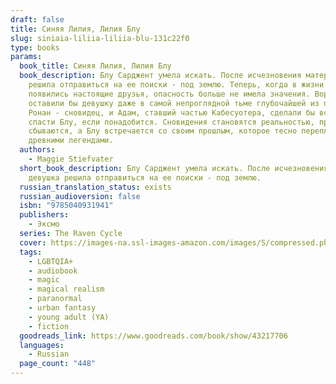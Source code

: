 ```yaml
---
draft: false
title: Синяя Лилия, Лилия Блу
slug: siniaia-liliia-liliia-blu-131c22f0
type: books
params:
  book_title: Синяя Лилия, Лилия Блу
  book_description: Блу Сарджент умела искать. После исчезновения матери девушка
    решила отправиться на ее поиски - под землю. Теперь, когда в жизни Блу
    появились настоящие друзья, опасность больше не имела значения. Воронята не
    оставили бы девушку даже в самой непроглядной тьме глубочайшей из пещер. И
    Ронан - сновидец, и Адам, ставший частью Кабесуотера, сделали бы все, чтобы
    спасти Блу, если понадобится. Сновидения становятся реальностью, предания
    сбываются, а Блу встречается со своим прошлым, которое тесно переплелось с
    древними легендами.
  authors:
    - Maggie Stiefvater
  short_book_description: Блу Сарджент умела искать. После исчезновения матери
    девушка решила отправиться на ее поиски - под землю.
  russian_translation_status: exists
  russian_audioversion: false
  isbn: "9785040931941"
  publishers:
    - Эксмо
  series: The Raven Cycle
  cover: https://images-na.ssl-images-amazon.com/images/S/compressed.photo.goodreads.com/books/1544705564i/43217706.jpg
  tags:
    - LGBTQIA+
    - audiobook
    - magic
    - magical realism
    - paranormal
    - urban fantasy
    - young adult (YA)
    - fiction
  goodreads_link: https://www.goodreads.com/book/show/43217706
  languages:
    - Russian
  page_count: "448"
---
```

